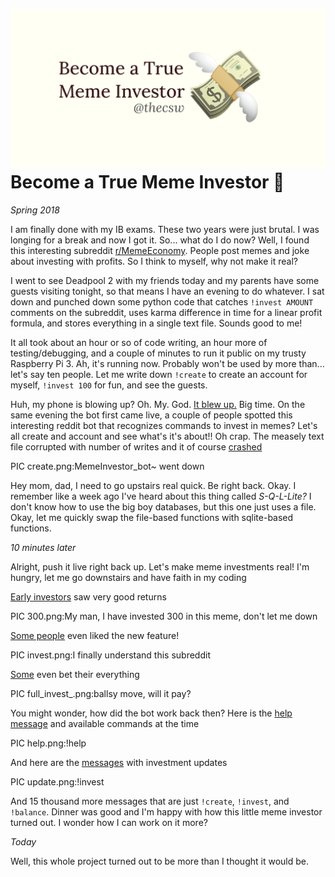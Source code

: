 ![preview](./preview.png)
Become a True Meme Investor 💸
=============================

*Spring 2018*

I am finally done with my IB exams. These two years were just brutal. I
was longing for a break and now I got it. So... what do I do now? Well,
I found this interesting subreddit
[r/MemeEconomy](https://reddit.com/r/MemeEconomy). People post memes and
joke about investing with profits. So I think to myself, why not make it
real?

I went to see Deadpool 2 with my friends today and my parents have some
guests visiting tonight, so that means I have an evening to do whatever.
I sat down and punched down some python code that catches
`!invest AMOUNT` comments on the subreddit, uses karma difference in
time for a linear profit formula, and stores everything in a single text
file. Sounds good to me!

It all took about an hour or so of code writing, an hour more of
testing/debugging, and a couple of minutes to run it public on my trusty
Raspberry Pi 3. Ah, it\'s running now. Probably won\'t be used by more
than... let\'s say ten people. Let me write down `!create` to create an
account for myself, `!invest 100` for fun, and see the guests.

Huh, my phone is blowing up? Oh. My. God. [It blew
up.](https://www.reddit.com/r/MemeEconomy/comments/8lc19o/just_made_this_format_have_i_struck_gold/)
Big time. On the same evening the bot first came live, a couple of
people spotted this interesting reddit bot that recognizes commands to
invest in memes? Let\'s all create and account and see what\'s it\'s
about!! Oh crap. The measely text file corrupted with number of writes
and it of course
[crashed](https://www.reddit.com/r/MemeEconomy/comments/8lc19o/comment/dzetc6b)

PIC create.png:MemeInvestor_bot~ went down

Hey mom, dad, I need to go upstairs real quick. Be right back. Okay. I
remember like a week ago I\'ve heard about this thing called
*S-Q-L-Lite?* I don\'t know how to use the big boy databases, but this
one just uses a file. Okay, let me quickly swap the file-based functions
with sqlite-based functions.

*10 minutes later*

Alright, push it live right back up. Let\'s make meme investments real!
I\'m hungry, let me go downstairs and have faith in my coding

[Early
investors](https://www.reddit.com/r/MemeEconomy/comments/8lc19o/comment/dzeefkl)
saw very good returns

PIC 300.png:My man, I have invested 300 in this meme, don't let me down

[Some
people](https://www.reddit.com/r/MemeEconomy/comments/8lc19o/comment/dzecssj)
even liked the new feature!

PIC invest.png:I finally understand this subreddit

[Some](https://www.reddit.com/r/MemeEconomy/comments/8lc19o/comment/dzeeev4)
even bet their everything

PIC full_invest_.png:ballsy move, will it pay?

You might wonder, how did the bot work back then? Here is the [help
message](https://www.reddit.com/r/MemeEconomy/comments/8lc19o/comment/dzet1ec)
and available commands at the time

PIC help.png:!help

And here are the
[messages](https://www.reddit.com/r/MemeEconomy/comments/8lc19o/comment/dzed7e6)
with investment updates

PIC update.png:!invest

And 15 thousand more messages that are just `!create`, `!invest`, and
`!balance`. Dinner was good and I\'m happy with how this little meme
investor turned out. I wonder how I can work on it more?

*Today*

Well, this whole project turned out to be more than I thought it would
be.
